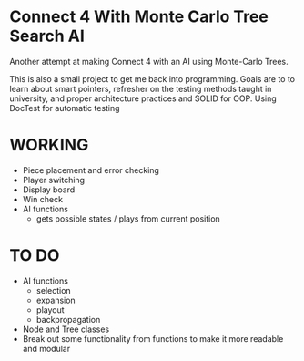 # Connect 4 With Monte Carlo Tree Search AI
Another attempt at making Connect 4 with an AI using Monte-Carlo Trees.

This is also a small project to get me back into programming. Goals are to
to learn about smart pointers, refresher on the testing methods taught in university,
and proper architecture practices and SOLID for OOP.
Using DocTest for automatic testing
# WORKING
- Piece placement and error checking
- Player switching
- Display board
- Win check
- AI functions
	- gets possible states / plays from current position
# TO DO
- AI functions
	- selection
	- expansion
	- playout
	- backpropagation
- Node and Tree classes
- Break out some functionality from functions to make it more readable and modular
